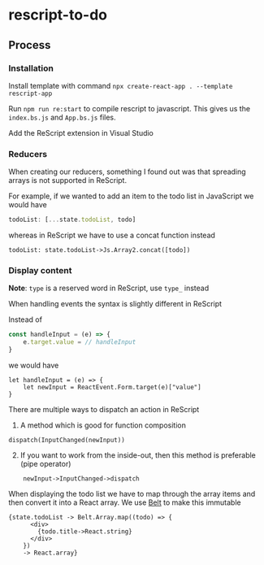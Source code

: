 # rescript-to-do

## Process

### Installation

Install template with command `npx create-react-app . --template rescript-app`

Run `npm run re:start` to compile rescript to javascript. This gives us the `index.bs.js` and `App.bs.js` files.

Add the ReScript extension in Visual Studio

### Reducers

When creating our reducers, something I found out was that spreading arrays is not supported in ReScript.

For example, if we wanted to add an item to the todo list in JavaScript we would have

```js
todoList: [...state.todoList, todo]
```

whereas in ReScript we have to use a concat function instead

```rescript
todoList: state.todoList->Js.Array2.concat([todo])
```

### Display content

**Note**: `type` is a reserved word in ReScript, use `type_` instead

When handling events the syntax is slightly different in ReScript

Instead of 

```js
const handleInput = (e) => {
    e.target.value = // handleInput
}
```
we would have

```rescript
let handleInput = (e) => {
    let newInput = ReactEvent.Form.target(e)["value"]
}
```

There are multiple ways to dispatch an action in ReScript

1. A method which is good for function composition

```rescript
dispatch(InputChanged(newInput))
```

2. If you want to work from the inside-out, then this method is preferable (pipe operator)
```rescript
    newInput->InputChanged->dispatch
```

When displaying the todo list we have to map through the array items and then convert it into a React array.
We use [Belt](https://rescript-lang.org/docs/manual/latest/api/belt) to make this immutable

```rescript
{state.todoList -> Belt.Array.map((todo) => {
      <div>
        {todo.title->React.string}
      </div>
    })
    -> React.array}
```